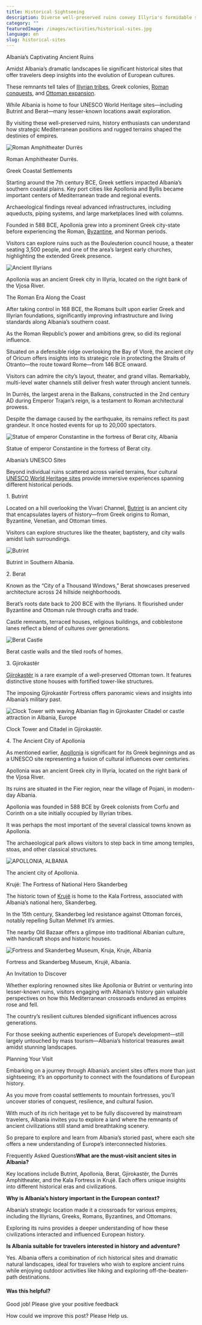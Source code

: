 ```yaml
---
title: Historical Sightseeing
description: Diverse well-preserved ruins convey Illyria's formidable shield against Rome, Greek coastal colonies facilitating Mediterranean trade, and Ottoman architectural integration.
category: ""
featuredImage: /images/activities/historical-sites.jpg
language: en
slug: historical-sites
---
```


Albania’s Captivating Ancient Ruins

Amidst Albania’s dramatic landscapes lie significant historical sites that offer travelers deep insights into the evolution of European cultures. 

These remnants tell tales of [Illyrian tribes](https://albaniavisit.com/the-illyrians/), Greek colonies, [Roman conquests](https://albaniavisit.com/albanias-roman-era/), and [Ottoman expansion](https://albaniavisit.com/albania-under-ottoman-rule/).

While Albania is home to four UNESCO World Heritage sites—including Butrint and Berat—many lesser-known locations await exploration.

By visiting these well-preserved ruins, history enthusiasts can understand how strategic Mediterranean positions and rugged terrains shaped the destinies of empires.

![Roman Amphitheater Durrës](https://eia476h758b.exactdn.com/wp-content/uploads/2023/12/Durres-Amiphitheater.jpg "Durres Amiphitheater")

Roman Amphitheater Durrës.

Greek Coastal Settlements

Starting around the 7th century BCE, Greek settlers impacted Albania’s southern coastal plains. Key port cities like Apollonia and Byllis became important centers of Mediterranean trade and regional events.

Archaeological findings reveal advanced infrastructures, including aqueducts, piping systems, and large marketplaces lined with columns.

Founded in 588 BCE, Apollonia grew into a prominent Greek city-state before experiencing the Roman, [Byzantine](https://albaniavisit.com/byzantine-era-albania/), and Norman periods.

Visitors can explore ruins such as the Bouleuterion council house, a theater seating 3,500 people, and one of the area’s largest early churches, highlighting the extended Greek presence.

![Ancient Illyrians](https://eia476h758b.exactdn.com/wp-content/uploads/2024/01/Ancient-Illyrians.png "Ancient Illyrians")

Apollonia was an ancient Greek city in Illyria, located on the right bank of the Vjosa River.

The Roman Era Along the Coast

After taking control in 168 BCE, the Romans built upon earlier Greek and Illyrian foundations, significantly improving infrastructure and living standards along Albania’s southern coast.

As the Roman Republic’s power and ambitions grew, so did its regional influence.

Situated on a defensible ridge overlooking the Bay of Vlorë, the ancient city of Oricum offers insights into its strategic role in protecting the Straits of Otranto—the route toward Rome—from 146 BCE onward.

Visitors can admire the city’s layout, theater, and grand villas. Remarkably, multi-level water channels still deliver fresh water through ancient tunnels.

In Durrës, the largest arena in the Balkans, constructed in the 2nd century AD during Emperor Trajan’s reign, is a testament to Roman architectural prowess.

Despite the damage caused by the earthquake, its remains reflect its past grandeur. It once hosted events for up to 20,000 spectators.

![Statue of emperor Constantine in the fortress of Berat city, Albania](https://eia476h758b.exactdn.com/wp-content/uploads/2023/07/Statue-of-emperor-Constantine-in-the-fortress-of-Berat-city-Albania.jpeg "Statue of emperor Constantine in the fortress of Berat city Albania")

Statue of emperor Constantine in the fortress of Berat city.

Albania’s UNESCO Sites

Beyond individual ruins scattered across varied terrains, four cultural [UNESCO World Heritage sites](https://albaniavisit.com/attractions/unesco-world-heritage-sites/) provide immersive experiences spanning different historical periods.

1\. Butrint

Located on a hill overlooking the Vivari Channel, [Butrint](https://albaniavisit.com/destinations/butrint/) is an ancient city that encapsulates layers of history—from Greek origins to Roman, Byzantine, Venetian, and Ottoman times.

Visitors can explore structures like the theater, baptistery, and city walls amidst lush surroundings.

![Butrint](https://eia476h758b.exactdn.com/wp-content/uploads/2023/12/Butrint-in-Albania-2.jpeg "Butrint in Albania 2")

Butrint in Southern Albania.

2\. Berat

Known as the “City of a Thousand Windows,” Berat showcases preserved architecture across 24 hillside neighborhoods.

Berat’s roots date back to 200 BCE with the Illyrians. It flourished under Byzantine and Ottoman rule through crafts and trade.

Castle remnants, terraced houses, religious buildings, and cobblestone lanes reflect a blend of cultures over generations.

![Berat Castle](https://eia476h758b.exactdn.com/wp-content/uploads/2023/07/Berat-with-view-of-castle-walls.jpeg "Berat with view of castle walls")

Berat castle walls and the tiled roofs of homes.

3\. Gjirokastër

[Gjirokastër](https://albaniavisit.com/destinations/gjirokaster/) is a rare example of a well-preserved Ottoman town. It features distinctive stone houses with fortified tower-like structures.

The imposing Gjirokastër Fortress offers panoramic views and insights into Albania’s military past.

![Clock Tower with waving Albanian flag in Gjirokaster Citadel or castle attraction in Albania, Europe](https://eia476h758b.exactdn.com/wp-content/uploads/2023/07/Gjirokastra-Citadel-Castle.jpeg "Gjirokastra Citadel Castle")

Clock Tower and Citadel in Gjirokastër.

4\. The Ancient City of Apollonia

As mentioned earlier, [Apollonia](https://albaniavisit.com/destinations/apollonia/) is significant for its Greek beginnings and as a UNESCO site representing a fusion of cultural influences over centuries.

Apollonia was an ancient Greek city in Illyria, located on the right bank of the Vjosa River.

Its ruins are situated in the Fier region, near the village of Pojani, in modern-day Albania.

Apollonia was founded in 588 BCE by Greek colonists from Corfu and Corinth on a site initially occupied by Illyrian tribes.

It was perhaps the most important of the several classical towns known as Apollonia.

The archaeological park allows visitors to step back in time among temples, stoas, and other classical structures.

![APOLLONIA, ALBANIA](https://eia476h758b.exactdn.com/wp-content/uploads/2023/03/Apollonia-1.jpeg "Apollonia 1 1024x684")

The ancient city of Apollonia.

Krujë: The Fortress of National Hero Skanderbeg

The historic town of [Krujë](https://albaniavisit.com/destinations/kruje/) is home to the Kala Fortress, associated with Albania’s national hero, Skanderbeg.

In the 15th century, Skanderbeg led resistance against Ottoman forces, notably repelling Sultan Mehmet II’s armies.

The nearby Old Bazaar offers a glimpse into traditional Albanian culture, with handicraft shops and historic houses.

![Fortress and Skanderbeg Museum, Kruja, Kruje, Albania](https://eia476h758b.exactdn.com/wp-content/uploads/2023/07/Fortress-and-Skanderbeg-Museum-Dusk-Kruja-Kruje.jpeg "Fortress and Skanderbeg Museum Dusk Kruja Kruje 1024x683")

Fortress and Skanderbeg Museum, Krujë, Albania.

An Invitation to Discover

Whether exploring renowned sites like Apollonia or Butrint or venturing into lesser-known ruins, visitors engaging with Albania’s history gain valuable perspectives on how this Mediterranean crossroads endured as empires rose and fell.

The country’s resilient cultures blended significant influences across generations.

For those seeking authentic experiences of Europe’s development—still largely untouched by mass tourism—Albania’s historical treasures await amidst stunning landscapes.

Planning Your Visit

Embarking on a journey through Albania’s ancient sites offers more than just sightseeing; it’s an opportunity to connect with the foundations of European history.

As you move from coastal settlements to mountain fortresses, you’ll uncover stories of conquest, resilience, and cultural fusion.

With much of its rich heritage yet to be fully discovered by mainstream travelers, Albania invites you to explore a land where the remnants of ancient civilizations still stand amid breathtaking scenery.

So prepare to explore and learn from Albania’s storied past, where each site offers a new understanding of Europe’s interconnected histories.

Frequently Asked Questions**What are the must-visit ancient sites in Albania?**

Key locations include Butrint, Apollonia, Berat, Gjirokastër, the Durrës Amphitheater, and the Kala Fortress in Krujë. Each offers unique insights into different historical eras and civilizations.

**Why is Albania’s history important in the European context?**

Albania’s strategic location made it a crossroads for various empires, including the Illyrians, Greeks, Romans, Byzantines, and Ottomans.

Exploring its ruins provides a deeper understanding of how these civilizations interacted and influenced European history.

**Is Albania suitable for travelers interested in history and adventure?**

Yes. Albania offers a combination of rich historical sites and dramatic natural landscapes, ideal for travelers who wish to explore ancient ruins while enjoying outdoor activities like hiking and exploring off-the-beaten-path destinations.

#### Was this helpful?

 

Good job! Please give your positive feedback

How could we improve this post? Please Help us.